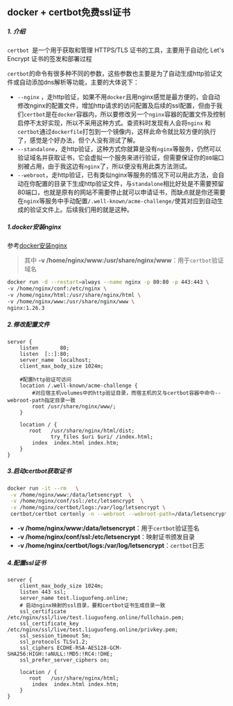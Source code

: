 ## docker + certbot免费ssl证书

##### 1. 介绍

`certbot `是一个用于获取和管理 HTTPS/TLS 证书的工具，主要用于自动化 Let's Encrypt 证书的签发和部署过程

`certbot`的命令有很多种不同的参数，这些参数也主要是为了自动生成http验证文件或自动添加dns解析等功能，主要的大体说下：

- `--nginx` ，走http验证，如果不用`docker`且用nginx感觉是最方便的，会自动修改nginx的配置文件，增加http请求的访问配置及后续的ssl配置，但由于我们`certbot`是在`docker`容器内，所以要修改另一个`nginx`容器的配置文件及控制启停不太好实现，所以不采用这种方式。查资料时发现有人会将`nginx` 和 `certbot`通过`dockerfile`打包到一个镜像内，这样此命令就比较方便的执行了，感觉是个好办法，但个人没有测试了解。
- `--standalone`，走http验证，这种方式你就算是没有`nginx`等服务，仍然可以验证域名并获取证书，它会虚拟一个服务来进行验证，但需要保证你的`80`端口别被占用，由于我这边有`nginx`了，所以便没有用此类方法测试。
- `--webroot`，走http验证，已有类似nginx等服务的情况下可以用此方法，会自动在你配置的目录下生成http验证文件，与`standalone`相比好处是不需要预留80端口，也就是原有的网站不需要停止就可以申请证书，而缺点就是你还需要在`nginx`等服务中手动配置`/.well-known/acme-challenge/`使其对应到自动生成的验证文件上。后续我们用的就是这种。

##### 1.docker安装nginx

参考[docker安装nginx](./docker安装nginx.md)

> 其中 **-v /home/nginx/www:/usr/share/nginx/www**：用于`certbot`验证域名

```sh
docker run -d --restart=always --name nginx -p 80:80 -p 443:443 \
-v /home/nginx/conf:/etc/nginx \
-v /home/nginx/html:/usr/share/nginx/html \
-v /home/nginx/www:/usr/share/nginx/www \
nginx:1.26.3
```

##### 2.修改配置文件

```nginx
server {
    listen       80;
    listen  [::]:80;
    server_name  localhost;
    client_max_body_size 1024m;
    
    #配置http验证可访问
    location /.well-known/acme-challenge {
        #对应宿主机volumes中的http验证目录，而宿主机的又与certbot容器中命令--webroot-path指定目录一致
        root /usr/share/nginx/www/;
    }
    
    location / {
       root   /usr/share/nginx/html/dist;
              try_files $uri $uri/ /index.html;
        index  index.html index.htm;
    }
}
```

##### 3.启动certbot获取证书

```sh
docker run -it --rm   \
 -v /home/nginx/www:/data/letsencrypt  \
 -v /home/nginx/conf/ssl:/etc/letsencrypt  \
 -v /home/nginx/certbot/logs:/var/log/letsencrypt \
 certbot/certbot certonly -n --webroot --webroot-path=/data/letsencrypt -m 邮箱@qq.com --agree-tos -d "www.域名.cn"  
```

- **-v /home/nginx/www:/data/letsencrypt**：用于`certbot`验证签名
- **-v /home/nginx/conf/ssl:/etc/letsencrypt**：映射证书颁发目录
- **-v /home/nginx/certbot/logs:/var/log/letsencrypt**：`certbot`日志

##### 4.配置ssl证书

```nginx
server {
    client_max_body_size 1024m;
    listen 443 ssl;
    server_name test.liuguofeng.online;
    # 启动nginx映射的ssl目录，要和certbot证书生成目录一致
    ssl_certificate /etc/nginx/ssl/live/test.liuguofeng.online/fullchain.pem;
    ssl_certificate_key /etc/nginx/ssl/live/test.liuguofeng.online/privkey.pem;
    ssl_session_timeout 5m;
    ssl_protocols TLSv1.2;
    ssl_ciphers ECDHE-RSA-AES128-GCM-SHA256:HIGH:!aNULL:!MD5:!RC4:!DHE;
    ssl_prefer_server_ciphers on;

    location / {
       root   /usr/share/nginx/html;
        index  index.html index.htm;
    }
}
